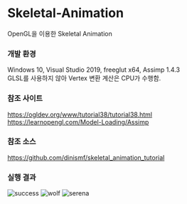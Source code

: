 # Skeletal-Animation
OpenGL을 이용한 Skeletal Animation

### 개발 환경
Windows 10, Visual Studio 2019, freeglut x64, Assimp 1.4.3
</br>
GLSL를 사용하지 않아 Vertex 변환 계산은 CPU가 수행함.

### 참조 사이트
https://ogldev.org/www/tutorial38/tutorial38.html
</br>
https://learnopengl.com/Model-Loading/Assimp

### 참조 소스
https://github.com/dinismf/skeletal_animation_tutorial

### 실행 결과

![success](https://github.com/frogio/Skeletal-Animation/assets/12217092/68888b2d-a30b-4230-97e5-0f034c56fa41)
![wolf](https://github.com/frogio/Skeletal-Animation/assets/12217092/88b07c6b-7bf0-444d-9bd5-674b36f5cea2)
![serena](https://github.com/frogio/Skeletal-Animation/assets/12217092/ef63f064-f8c0-4c36-8e49-7e47bf7cd59a)
